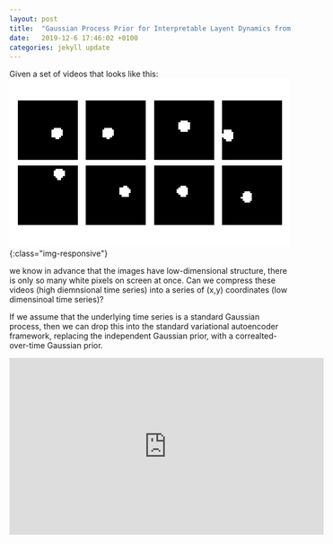 ```yaml
---
layout: post
title:  "Gaussian Process Prior for Interpretable Layent Dynamics from Pixels"
date:   2019-12-6 17:46:02 +0100
categories: jekyll update
---
```


Given a set of videos that looks like this:
![image-title-here](/Pics/GPVAE/out.gif){:class="img-responsive"}

we know in advance that the images have low-dimensional structure, there is only so many white pixels on screen at once.
Can we compress these videos (high diemnsional time series) into a series of (x,y) coordinates (low dimensinoal time series)?

If we assume that the underlying time series is a standard Gaussian process, then we can drop this into the standard variational
autoencoder framework, replacing the independent Gaussian prior, with a correalted-over-time Gaussian prior.


<iframe width="560" height="315" src="https://www.youtube.com/embed/riVhb6K_iMo" frameborder="0" allow="accelerometer; autoplay; encrypted-media; gyroscope; picture-in-picture" allowfullscreen></iframe>